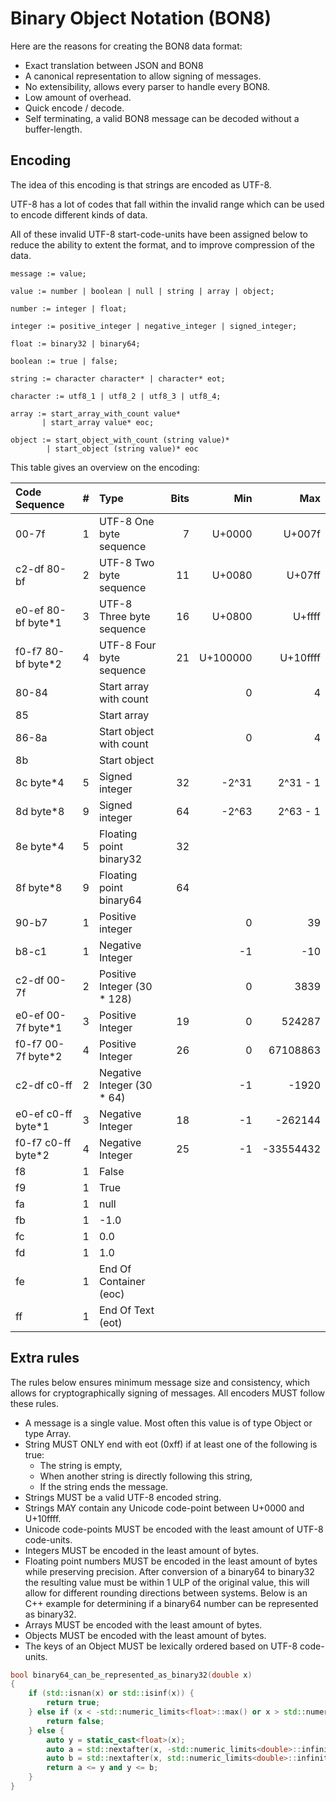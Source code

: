 Binary Object Notation (BON8)
=============================

Here are the reasons for creating the BON8 data format:

 - Exact translation between JSON and BON8
 - A canonical representation to allow signing of messages.
 - No extensibility, allows every parser to handle every BON8.
 - Low amount of overhead.
 - Quick encode / decode.
 - Self terminating, a valid BON8 message can be decoded without a buffer-length.

Encoding
--------

The idea of this encoding is that strings are encoded as UTF-8.

UTF-8 has a lot of codes that fall within the invalid range which
can be used to encode different kinds of data.

All of these invalid UTF-8 start-code-units have been assigned below
to reduce the ability to extent the format, and to improve compression
of the data.

```
message := value;

value := number | boolean | null | string | array | object;

number := integer | float;

integer := positive_integer | negative_integer | signed_integer;

float := binary32 | binary64;

boolean := true | false;

string := character character* | character* eot;

character := utf8_1 | utf8_2 | utf8_3 | utf8_4;

array := start_array_with_count value*
       | start_array value* eoc;

object := start_object_with_count (string value)*
        | start_object (string value)* eoc
```

This table gives an overview on the encoding:

  Code Sequence           | # | Type                        | Bits |      Min |       Max
 :----------------------- | -:|:-------------------------   | ----:| --------:| ----------:
  00-7f                   | 1 | UTF-8 One byte sequence     |    7 |   U+0000 |    U+007f
  c2-df 80-bf             | 2 | UTF-8 Two byte sequence     |   11 |   U+0080 |    U+07ff
  e0-ef 80-bf byte\*1     | 3 | UTF-8 Three byte sequence   |   16 |   U+0800 |    U+ffff
  f0-f7 80-bf byte\*2     | 4 | UTF-8 Four byte sequence    |   21 | U+100000 |  U+10ffff
  80-84                   |   | Start array with count      |      |        0 |         4
  85                      |   | Start array                 |      |          |
  86-8a                   |   | Start object with count     |      |        0 |         4
  8b                      |   | Start object                |      |          |
  8c byte\*4              | 5 | Signed integer              |   32 |    -2^31 |  2^31 - 1
  8d byte\*8              | 9 | Signed integer              |   64 |    -2^63 |  2^63 - 1
  8e byte\*4              | 5 | Floating point binary32     |   32 |          |
  8f byte\*8              | 9 | Floating point binary64     |   64 |          |
  90-b7                   | 1 | Positive integer            |      |        0 |        39
  b8-c1                   | 1 | Negative Integer            |      |       -1 |       -10
  c2-df 00-7f             | 2 | Positive Integer (30 * 128) |      |        0 |      3839
  e0-ef 00-7f byte\*1     | 3 | Positive Integer            |   19 |        0 |    524287
  f0-f7 00-7f byte\*2     | 4 | Positive Integer            |   26 |        0 |  67108863
  c2-df c0-ff             | 2 | Negative Integer (30 * 64)  |      |       -1 |     -1920
  e0-ef c0-ff byte\*1     | 3 | Negative Integer            |   18 |       -1 |   -262144
  f0-f7 c0-ff byte\*2     | 4 | Negative Integer            |   25 |       -1 | -33554432
  f8                      | 1 | False                       |      |          |
  f9                      | 1 | True                        |      |          |
  fa                      | 1 | null                        |      |          |
  fb                      | 1 | -1.0                        |      |          |
  fc                      | 1 | 0.0                         |      |          |
  fd                      | 1 | 1.0                         |      |          |
  fe                      | 1 | End Of Container (eoc)      |      |          |
  ff                      | 1 | End Of Text (eot)           |      |          |

Extra rules
-----------

The rules below ensures minimum message size and consistency, which allows for cryptographically
signing of messages. All encoders MUST follow these rules.

 - A message is a single value. Most often this value is of type Object or type Array.
 - String MUST ONLY end with eot (0xff) if at least one of the following is true:
   - The string is empty,
   - When another string is directly following this string,
   - If the string ends the message.
 - Strings MUST be a valid UTF-8 encoded string.
 - Strings MAY contain any Unicode code-point between U+0000 and U+10ffff.
 - Unicode code-points MUST be encoded with the least amount of UTF-8 code-units.
 - Integers MUST be encoded in the least amount of bytes.
 - Floating point numbers MUST be encoded in the least amount of bytes
   while preserving precision. After conversion of a binary64 to binary32
   the resulting value must be within 1 ULP of the original value,
   this will allow for different rounding directions between systems.
   Below is an C++ example for determining if a binary64 number can be
   represented as binary32.
 - Arrays MUST be encoded with the least amount of bytes.
 - Objects MUST be encoded with the least amount of bytes.
 - The keys of an Object MUST be lexically ordered based on UTF-8 code-units.

```cpp
bool binary64_can_be_represented_as_binary32(double x)
{
    if (std::isnan(x) or std::isinf(x)) {
        return true;
    } else if (x < -std::numeric_limits<float>::max() or x > std::numeric_limits<float>::max) {
        return false;
    } else {
        auto y = static_cast<float>(x);
        auto a = std::nextafter(x, -std::numeric_limits<double>::infinity());
        auto b = std::nextafter(x, std::numeric_limits<double>::infinity());
        return a <= y and y <= b;
    }
}
```
